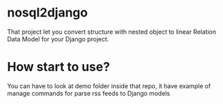 # nosql2django
That project let you convert structure with nested 
object to linear Relation Data Model for your Django project.
 
# How start to use?
You can have to look at demo folder inside that repo, 
it have example of manage commands for parse rss feeds to Django models
